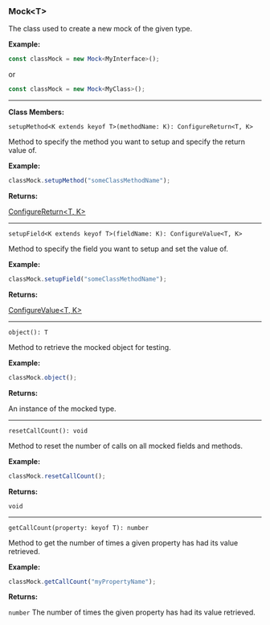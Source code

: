 ### **Mock\<T\>**

The class used to create a new mock of the given type.

**Example:**

```typescript
const classMock = new Mock<MyInterface>();
```

or

```typescript
const classMock = new Mock<MyClass>();
```

---

**Class Members:**

`setupMethod<K extends keyof T>(methodName: K): ConfigureReturn<T, K>`

Method to specify the method you want to setup and specify the return value of.

**Example:**

```typescript
classMock.setupMethod("someClassMethodName");
```

**Returns:**

[ConfigureReturn\<T, K\>](./configurables/configure-return.md)

---

`setupField<K extends keyof T>(fieldName: K): ConfigureValue<T, K>`

Method to specify the field you want to setup and set the value of.

**Example:**

```typescript
classMock.setupField("someClassMethodName");
```

**Returns:**

[ConfigureValue\<T, K\>](./configurables/configure-value.md)

---

`object(): T`

Method to retrieve the mocked object for testing.

**Example:**

```typescript
classMock.object();
```

**Returns:**

An instance of the mocked type.

---

`resetCallCount(): void`

Method to reset the number of calls on all mocked fields and methods.

**Example:**

```typescript
classMock.resetCallCount();
```

**Returns:**

`void`

---

`getCallCount(property: keyof T): number`

Method to get the number of times a given property has had its value retrieved.

**Example:**

```typescript
classMock.getCallCount("myPropertyName");
```

**Returns:**

`number` The number of times the given property has had its value retrieved.
